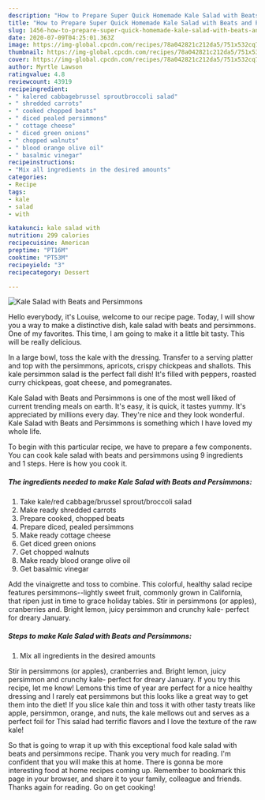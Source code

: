 ```yaml
---
description: "How to Prepare Super Quick Homemade Kale Salad with Beats and Persimmons"
title: "How to Prepare Super Quick Homemade Kale Salad with Beats and Persimmons"
slug: 1456-how-to-prepare-super-quick-homemade-kale-salad-with-beats-and-persimmons
date: 2020-07-09T04:25:01.363Z
image: https://img-global.cpcdn.com/recipes/78a042821c212da5/751x532cq70/kale-salad-with-beats-and-persimmons-recipe-main-photo.jpg
thumbnail: https://img-global.cpcdn.com/recipes/78a042821c212da5/751x532cq70/kale-salad-with-beats-and-persimmons-recipe-main-photo.jpg
cover: https://img-global.cpcdn.com/recipes/78a042821c212da5/751x532cq70/kale-salad-with-beats-and-persimmons-recipe-main-photo.jpg
author: Myrtle Lawson
ratingvalue: 4.8
reviewcount: 43919
recipeingredient:
- " kalered cabbagebrussel sproutbroccoli salad"
- " shredded carrots"
- " cooked chopped beats"
- " diced pealed persimmons"
- " cottage cheese"
- " diced green onions"
- " chopped walnuts"
- " blood orange olive oil"
- " basalmic vinegar"
recipeinstructions:
- "Mix all ingredients in the desired amounts"
categories:
- Recipe
tags:
- kale
- salad
- with

katakunci: kale salad with 
nutrition: 299 calories
recipecuisine: American
preptime: "PT16M"
cooktime: "PT53M"
recipeyield: "3"
recipecategory: Dessert

---
```



![Kale Salad with Beats and Persimmons](https://img-global.cpcdn.com/recipes/78a042821c212da5/751x532cq70/kale-salad-with-beats-and-persimmons-recipe-main-photo.jpg)

Hello everybody, it's Louise, welcome to our recipe page. Today, I will show you a way to make a distinctive dish, kale salad with beats and persimmons. One of my favorites. This time, I am going to make it a little bit tasty. This will be really delicious.

In a large bowl, toss the kale with the dressing. Transfer to a serving platter and top with the persimmons, apricots, crispy chickpeas and shallots. This kale persimmon salad is the perfect fall dish! It&#39;s filled with peppers, roasted curry chickpeas, goat cheese, and pomegranates.

Kale Salad with Beats and Persimmons is one of the most well liked of current trending meals on earth. It's easy, it is quick, it tastes yummy. It's appreciated by millions every day. They're nice and they look wonderful. Kale Salad with Beats and Persimmons is something which I have loved my whole life.


To begin with this particular recipe, we have to prepare a few components. You can cook kale salad with beats and persimmons using 9 ingredients and 1 steps. Here is how you cook it.

<!--inarticleads1-->

##### The ingredients needed to make Kale Salad with Beats and Persimmons:

1. Take  kale/red cabbage/brussel sprout/broccoli salad
1. Make ready  shredded carrots
1. Prepare  cooked, chopped beats
1. Prepare  diced, pealed persimmons
1. Make ready  cottage cheese
1. Get  diced green onions
1. Get  chopped walnuts
1. Make ready  blood orange olive oil
1. Get  basalmic vinegar


Add the vinaigrette and toss to combine. This colorful, healthy salad recipe features persimmons--lightly sweet fruit, commonly grown in California, that ripen just in time to grace holiday tables. Stir in persimmons (or apples), cranberries and. Bright lemon, juicy persimmon and crunchy kale- perfect for dreary January. 

<!--inarticleads2-->

##### Steps to make Kale Salad with Beats and Persimmons:

1. Mix all ingredients in the desired amounts


Stir in persimmons (or apples), cranberries and. Bright lemon, juicy persimmon and crunchy kale- perfect for dreary January. If you try this recipe, let me know! Lemons this time of year are perfect for a nice healthy dressing and I rarely eat persimmons but this looks like a great way to get them into the diet! If you slice kale thin and toss it with other tasty treats like apple, persimmon, orange, and nuts, the kale mellows out and serves as a perfect foil for This salad had terrific flavors and I love the texture of the raw kale! 

So that is going to wrap it up with this exceptional food kale salad with beats and persimmons recipe. Thank you very much for reading. I'm confident that you will make this at home. There is gonna be more interesting food at home recipes coming up. Remember to bookmark this page in your browser, and share it to your family, colleague and friends. Thanks again for reading. Go on get cooking!
